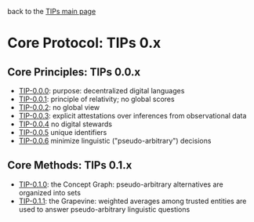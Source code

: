 back to the [TIPs main page](..)

Core Protocol: TIPs 0.x
=====

## Core Principles: TIPs 0.0.x
- [TIP-0.0.0](purpose.md): purpose: decentralized digital languages
- [TIP-0.0.1](principleOfRelativity.md): principle of relativity; no global scores
- [TIP-0.0.2](noGlobalView.md): no global view
- [TIP-0.0.3](explicitAttestations.md): explicit attestations over inferences from observational data
- [TIP-0.0.4](noStewards.md) no digital stewards
- [TIP-0.0.5](uniqueIdentifiers.md) unique identifiers
- [TIP-0.0.6](minimizePseudoArbitraryChoices.md) minimize linguistic ("pseudo-arbitrary") decisions

## Core Methods: TIPs 0.1.x
- [TIP-0.1.0](conceptGraph.md): the Concept Graph: pseudo-arbitrary alternatives are organized into sets
- [TIP-0.1.1](grapevine.md): the Grapevine: weighted averages among trusted entities are used to answer pseudo-arbitrary linguistic questions

